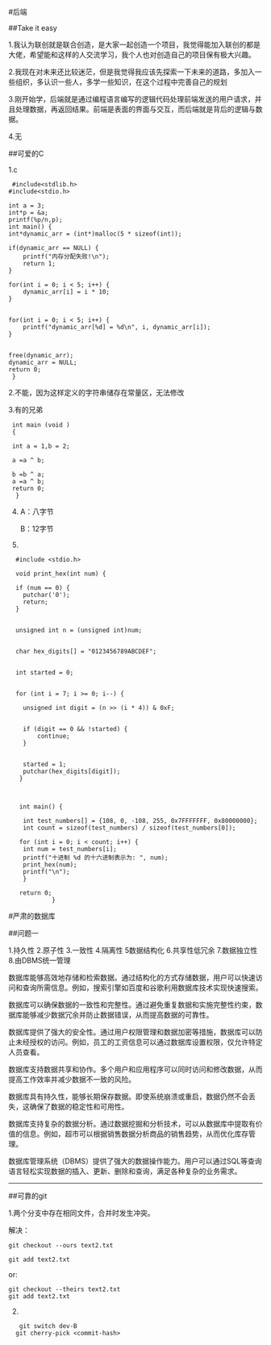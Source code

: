 #后端

##Take it easy

1.我认为联创就是联合创造，是大家一起创造一个项目，我觉得能加入联创的都是大佬，希望能和这样的人交流学习，我个人也对创造自己的项目保有极大兴趣。

2.我现在对未来还比较迷茫，但是我觉得我应该先探索一下未来的道路，多加入一些组织，多认识一些人，多学一些知识，在这个过程中完善自己的规划

3.刚开始学，后端就是通过编程语言编写的逻辑代码处理前端发送的用户请求，并且处理数据，再返回结果。前端是表面的界面与交互，而后端就是背后的逻辑与数据。

4.无

##可爱的C

1.c



     #include<stdlib.h>
    #include<stdio.h>

    int a = 3;
    int*p = &a;
    printf(%p/n,p);
    int main() {
    int*dynamic_arr = (int*)malloc(5 * sizeof(int));
    
    if(dynamic_arr == NULL) {
        printf("内存分配失败!\n");
        return 1;
    }
    
    for(int i = 0; i < 5; i++) {
        dynamic_arr[i] = i * 10;
    }
    
  
    for(int i = 0; i < 5; i++) {
        printf("dynamic_arr[%d] = %d\n", i, dynamic_arr[i]);
    }
    
    
    free(dynamic_arr);
    dynamic_arr = NULL;  
    return 0;
     }

2.不能，因为这样定义的字符串储存在常量区，无法修改

3.有的兄弟


     int main (void )
     {

     int a = 1,b = 2;
   
     a =a ^ b;
   
     b =b ^ a;
     a =a ^ b;
     return 0;
      }


4.  A：八字节
 
    B：12字节


5.
  

      #include <stdio.h>

      void print_hex(int num) {
    
      if (num == 0) {
        putchar('0');
        return;
      }

    
      unsigned int n = (unsigned int)num;
    
    
      char hex_digits[] = "0123456789ABCDEF";
    
    
      int started = 0; 

    
      for (int i = 7; i >= 0; i--) {
        
        unsigned int digit = (n >> (i * 4)) & 0xF;
        
        
        if (digit == 0 && !started) {
            continue; 
        }
        
    
        started = 1;
        putchar(hex_digits[digit]);
       }


 
       int main() {
 
        int test_numbers[] = {108, 0, -108, 255, 0x7FFFFFFF, 0x80000000};
        int count = sizeof(test_numbers) / sizeof(test_numbers[0]);

       for (int i = 0; i < count; i++) {
        int num = test_numbers[i];
        printf("十进制 %d 的十六进制表示为: ", num);
        print_hex(num);
        printf("\n");
        }

       return 0;
                }


#严肃的数据库

##问题一

1.持久性
2.原子性 
3.一致性
4.隔离性
5数据结构化
6.共享性低冗余
7.数据独立性
8.由DBMS统一管理

数据库能够高效地存储和检索数据。通过结构化的方式存储数据，用户可以快速访问和查询所需信息。例如，搜索引擎如百度和谷歌利用数据库技术实现快速搜索。

数据库可以确保数据的一致性和完整性。通过避免重复数据和实施完整性约束，数据库能够减少数据冗余并防止数据错误，从而提高数据的可靠性。

数据库提供了强大的安全性。通过用户权限管理和数据加密等措施，数据库可以防止未经授权的访问。例如，员工的工资信息可以通过数据库设置权限，仅允许特定人员查看。

数据库支持数据共享和协作。多个用户和应用程序可以同时访问和修改数据，从而提高工作效率并减少数据不一致的风险。

数据库具有持久性，能够长期保存数据。即使系统崩溃或重启，数据仍然不会丢失，这确保了数据的稳定性和可用性。

数据库支持复杂的数据分析。通过数据挖掘和分析技术，可以从数据库中提取有价值的信息。例如，超市可以根据销售数据分析商品的销售趋势，从而优化库存管理。

数据库管理系统（DBMS）提供了强大的数据操作能力。用户可以通过SQL等查询语言轻松实现数据的插入、更新、删除和查询，满足各种复杂的业务需求。

---

##可靠的git

1.两个分支中存在相同文件，合并时发生冲突。

解决：      

    git checkout --ours text2.txt

    git add text2.txt

    
 or:   
 
    git checkout --theirs text2.txt
    git add text2.txt

2.

       git switch dev-B
      git cherry-pick <commit-hash>


